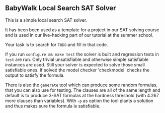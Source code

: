 BabyWalk Local Search SAT Solver
--------------------------------

This is a simple local search SAT solver.

It has been been used as a template for a project in our SAT solving course
and is used in our live-hacking part of our tutorial at the summer school.

Your task is to search for `TODO` and fill in that code.

If you run `configure && make test` the solver is built and regression
tests in `test` are run.  Only trivial unsatisfiable and otherwise
simple satisfiable instances are used.  Still your solver is expected to
solve those small satisfiable ones.  If solved the model checker
'checkmodel' checks the output to satisfy the formula.

There is also the `generate` tool which can produce some random formulas,
that you can also use for testing.  The clauses are all of the same length
and default is to produce 3-SAT formulas at the hardness threshold (with
4.267 more clauses than variables).  With `-p` as option the tool plants
a solution and thus makes sure the formula is satisfiable.
